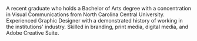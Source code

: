 A recent graduate who holds a Bachelor of Arts degree with a concentration in Visual Communications from North Carolina Central University. Experienced Graphic Designer with a demonstrated history of working in the institutions' industry. Skilled in branding, print media, digital media, and Adobe Creative Suite.

<!---
miamcmanus/miamcmanus is a ✨ special ✨ repository because its `README.md` (this file) appears on your GitHub profile.
You can click the Preview link to take a look at your changes.
--->
